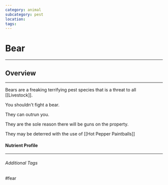 ```yaml
---
category: animal
subcategory: pest
location:
tags:
---
```


# Bear
---
## Overview
---
Bears are a freaking terrifying pest species that is a threat to all [[Livestock]]. 

You shouldn't fight a bear. 

They can outrun you. 

They are the sole reason there will be guns on the property. 

They may be deterred with the use of [[Hot Pepper Paintballs]]


#### Nutrient Profile
---



###### Additional Tags

 
#fear